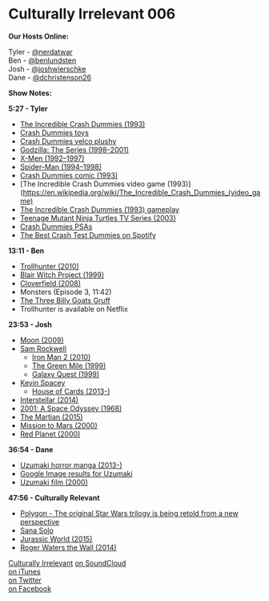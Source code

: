 # Culturally Irrelevant 006

**Our Hosts Online:**  

Tyler - [@nerdatwar]  
Ben - [@benlundsten]  
Josh - [@joshwierschke]  
Dane - [@dchristenson26]  

**Show Notes:**  

**5:27 - Tyler**  
 - [The Incredible Crash Dummies (1993)](http://www.imdb.com/title/tt0445989/)
 - [Crash Dummies toys](http://www.museumofplay.org/online-collections/images/Z009/Z00931/Z0093145.jpg)
 - [Crash Dummies velco plushy](http://www.toynerd.com/wp-content/uploads/2011/05/ctd3.jpg)
 - [Godzilla: The Series (1998–2001)](http://www.imdb.com/title/tt0177443/)
 - [X-Men (1992–1997)](http://www.imdb.com/title/tt0103584/)
 - [Spider-Man (1994–1998)](http://www.imdb.com/title/tt0112175/)
 - [Crash Dummies comic (1993)](http://www.comicvine.com/crash-dummies/4050-24600/)
 - [The Incredible Crash Dummies video game (1993)](https://en.wikipedia.org/wiki/The_Incredible_Crash_Dummies_(video_game)
 - [The Incredible Crash Dummies (1993) gameplay](https://www.youtube.com/watch?v=wt2vu6Lxj-o)
 - [Teenage Mutant Ninja Turtles TV Series (2003)](https://en.wikipedia.org/wiki/Teenage_Mutant_Ninja_Turtles_(2003_TV_series))
 - [Crash Dummies PSAs](https://www.youtube.com/watch?v=ANAlT4pjRDI)
 - [The Best Crash Test Dummies on Spotify](https://play.spotify.com/album/6FkrQMNVWXLrHAGVpK3SnX?play=true&utm_source=open.spotify.com&utm_medium=open)

**13:11 - Ben**  
 - [Trollhunter (2010)](http://www.imdb.com/title/tt1740707/)
 - [Blair Witch Project (1999)](http://www.imdb.com/title/tt0185937/)
 - [Cloverfield (2008)](http://www.imdb.com/title/tt1060277/)
 - Monsters (Episode 3, 11:42)
 - [The Three Billy Goats Gruff](https://www.youtube.com/watch?v=OO-5KgcfHmI)
 - Trollhunter is available on Netflix

**23:53 - Josh**  
 - [Moon (2009)](http://www.imdb.com/title/tt1182345/)
 - [Sam Rockwell](http://www.imdb.com/name/nm0005377/)
     - [Iron Man 2 (2010)](http://www.imdb.com/title/tt1228705/)
     - [The Green Mile (1999)](http://www.imdb.com/title/tt0120689/)
     - [Galaxy Quest (1999)](http://www.imdb.com/title/tt0177789/)
 - [Kevin Spacey](http://www.imdb.com/name/nm0000228/)
     - [House of Cards (2013-)](http://www.imdb.com/title/tt1856010/)
 - [Interstellar (2014)](http://www.imdb.com/title/tt0816692/)
 - [2001: A Space Odyssey (1968)](http://www.imdb.com/title/tt0062622/)
 - [The Martian (2015)](http://www.imdb.com/title/tt3659388/)
 - [Mission to Mars (2000)](http://www.imdb.com/title/tt0183523/)
 - [Red Planet (2000)](http://www.imdb.com/title/tt0199753/)

**36:54 - Dane**  
 - [Uzumaki horror manga (2013-)](http://www.comicvine.com/uzumaki/4050-68878/)
 - [Google Image results for Uzumaki](http://bit.ly/1M1mUkq)
 - [Uzumaki film (2000)](http://www.imdb.com/title/tt0244870/)

**47:56 - Culturally Relevant**
 - [Polygon - The original Star Wars trilogy is being retold from a new perspective](http://www.polygon.com/2015/6/5/8738597/star-wars-new-books)
 - [Sana Solo](http://www.comicvine.com/sana-solo/4005-118756/)
 - [Jurassic World (2015)](http://www.imdb.com/title/tt0369610/)
 - [Roger Waters the Wall (2014)](http://www.imdb.com/title/tt3970482/)

[Culturally Irrelevant](http://www.culturallyirrelevant.com/)
[on SoundCloud](https://soundcloud.com/culturally-irrelevant)  
[on iTunes](https://itun.es/i6Lj4FQ)  
[on Twitter](https://twitter.com/cirrelevantpod)  
[on Facebook](https://www.facebook.com/culturallyirrelevant)  

[@nerdatwar]: http://twitter.com/nerdatwar
[@benlundsten]: http://twitter.com/benlundsten
[@joshwierschke]: http://twitter.com/joshwierschke
[@dchristenson26]: https://twitter.com/dchristenson26
